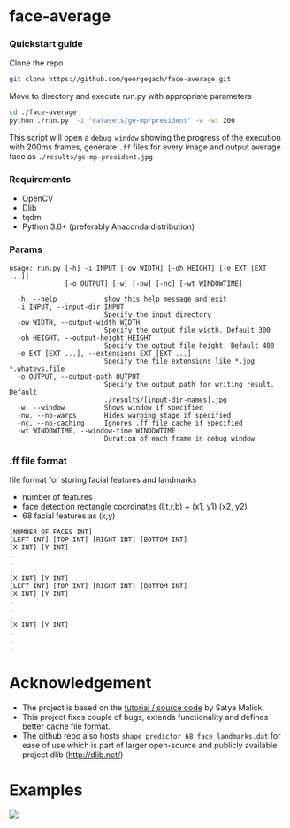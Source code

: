 # face-average
### Quickstart guide
Clone the repo
```bash
git clone https://github.com/georgegach/face-average.git
```
Move to directory and execute run.py with appropriate parameters
```bash
cd ./face-average
python ./run.py  -i "datasets/ge-mp/president" -w -wt 200
```
This script will open a ```debug window``` showing the progress of the execution with 200ms frames, generate ```.ff``` files for every image and output average face as ```./results/ge-mp-president.jpg```

### Requirements
- OpenCV 
- Dlib
- tqdm
- Python 3.6+ (preferably Anaconda distribution)

### Params
```
usage: run.py [-h] -i INPUT [-ow WIDTH] [-oh HEIGHT] [-e EXT [EXT ...]]
              [-o OUTPUT] [-w] [-nw] [-nc] [-wt WINDOWTIME]

  -h, --help            show this help message and exit
  -i INPUT, --input-dir INPUT
                        Specify the input directory
  -ow WIDTH, --output-width WIDTH
                        Specify the output file width. Default 300
  -oh HEIGHT, --output-height HEIGHT
                        Specify the output file height. Default 400
  -e EXT [EXT ...], --extensions EXT [EXT ...]
                        Specify the file extensions like *.jpg *.whatevs.file
  -o OUTPUT, --output-path OUTPUT
                        Specify the output path for writing result. Default
                        ./results/[input-dir-names].jpg
  -w, --window          Shows window if specified
  -nw, --no-warps       Hides warping stage if specified
  -nc, --no-caching     Ignores .ff file cache if specified
  -wt WINDOWTIME, --window-time WINDOWTIME
                        Duration of each frame in debug window
```


### .ff file format
file format for storing facial features and landmarks 
- number of features 
- face detection rectangle coordinates (l,t,r,b) ~ (x1, y1) (x2, y2)
- 68 facial features as (x,y) 
```
[NUMBER OF FACES INT]
[LEFT INT] [TOP INT] [RIGHT INT] [BOTTOM INT]
[X INT] [Y INT]
.
.
.
[X INT] [Y INT]
[LEFT INT] [TOP INT] [RIGHT INT] [BOTTOM INT]
[X INT] [Y INT]
.
.
.
[X INT] [Y INT]
.
.
.
```



# Acknowledgement
- The project is based on the [tutorial / source code](https://www.learnopencv.com/average-face-opencv-c-python-tutorial/) by Satya Malick.
- This project fixes couple of bugs, extends functionality and defines better cache file format.
- The github repo also hosts ```shape_predictor_68_face_landmarks.dat``` for ease of use which is part of larger open-source and publicly available project dlib (http://dlib.net/)


# Examples
![](https://github.com/georgegach/face-average/blob/master/results/got-averages.jpg)
